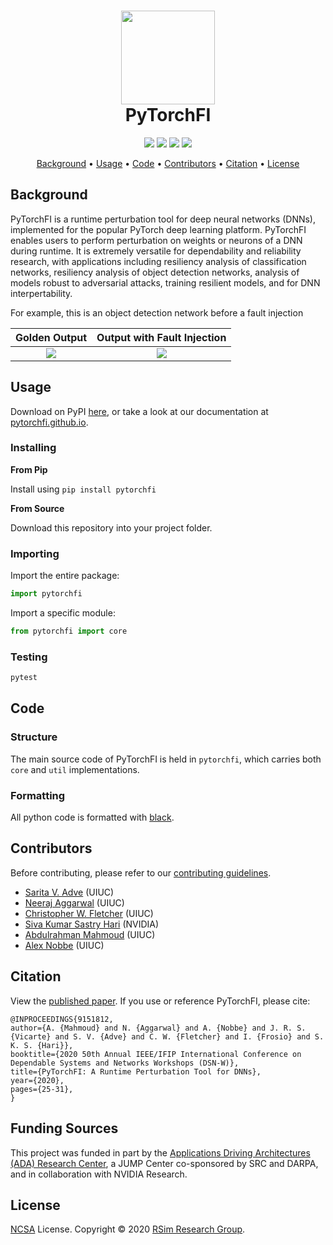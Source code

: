 <h1 align="center">
  <a href="https://pytorchfi.github.io/"><img src="https://user-images.githubusercontent.com/7104017/75485879-22e79400-5971-11ea-9376-2d898034c23a.png" width="150"></a>
  <br/>
    PyTorchFI
  </br>
</h1>

<p align="center">
    <img src="https://img.shields.io/circleci/build/github/pytorchfi/pytorchfi/master"></img>
    <a href="https://codecov.io/gh/pytorchfi/pytorchfi"><img src="https://codecov.io/gh/pytorchfi/pytorchfi/branch/master/graph/badge.svg"></a>
    <a href="https://pypi.org/project/pytorchfi/"><img src="https://img.shields.io/pypi/dm/pytorchfi?color=da67f7"></a>
    <a href="https://opensource.org/licenses/NCSA"><img src="https://img.shields.io/badge/license-NCSA-blue"></a>
</p>

<p align="center">
  <a href="#background">Background</a> •
  <a href="#usage">Usage</a> •
  <a href="#code">Code</a> •
  <a href="#contributors">Contributors</a> •
  <a href="#citation">Citation</a> •
  <a href="#license">License</a>
</p>

## Background

PyTorchFI is a runtime perturbation tool for deep neural networks (DNNs), implemented for the popular PyTorch deep learning platform. PyTorchFI enables users to perform perturbation on weights or neurons of a DNN during runtime. It is extremely versatile for dependability and reliability research, with applications including resiliency analysis of classification networks, resiliency analysis of object detection networks, analysis of models robust to adversarial attacks, training resilient models, and for DNN interpertability.

For example, this is an object detection network before a fault injection

|                                              Golden Output                                               |                                       Output with Fault Injection                                        |
| :------------------------------------------------------------------------------------------------------: | :------------------------------------------------------------------------------------------------------: |
| ![](https://user-images.githubusercontent.com/7104017/85642872-7fb93980-b647-11ea-8717-8d16cb1c35b3.jpg) | ![](https://user-images.githubusercontent.com/7104017/85642867-7def7600-b647-11ea-89b9-570278c22101.jpg) |

## Usage

Download on PyPI [here](https://pypi.org/project/pytorchfi/), or take a look at our documentation at [pytorchfi.github.io](https://pytorchfi.github.io/).

### Installing

**From Pip**

Install using `pip install pytorchfi`

**From Source**

Download this repository into your project folder.

### Importing

Import the entire package:

```python
import pytorchfi
```

Import a specific module:

```python
from pytorchfi import core
```

### Testing

```bash
pytest
```

## Code

### Structure

The main source code of PyTorchFI is held in `pytorchfi`, which carries both `core` and `util` implementations.

### Formatting

All python code is formatted with [black](https://black.readthedocs.io/en/stable/).

## Contributors

Before contributing, please refer to our [contributing guidelines](https://github.com/pytorchfi/pytorchfi/blob/master/CONTRIBUTING.md).

- [Sarita V. Adve](http://sadve.cs.illinois.edu/) (UIUC)
- [Neeraj Aggarwal](https://neerajaggarwal.com) (UIUC)
- [Christopher W. Fletcher](http://cwfletcher.net/) (UIUC)
- [Siva Kumar Sastry Hari](https://research.nvidia.com/person/siva-hari) (NVIDIA)
- [Abdulrahman Mahmoud](http://amahmou2.web.engr.illinois.edu/) (UIUC)
- [Alex Nobbe](https://github.com/Alexn99) (UIUC)

## Citation

View the [published paper](https://ieeexplore.ieee.org/abstract/document/9151812). If you use or reference PyTorchFI, please cite:

```
@INPROCEEDINGS{9151812,
author={A. {Mahmoud} and N. {Aggarwal} and A. {Nobbe} and J. R. S. {Vicarte} and S. V. {Adve} and C. W. {Fletcher} and I. {Frosio} and S. K. S. {Hari}},
booktitle={2020 50th Annual IEEE/IFIP International Conference on Dependable Systems and Networks Workshops (DSN-W)},
title={PyTorchFI: A Runtime Perturbation Tool for DNNs},
year={2020},
pages={25-31},
}
```

## Funding Sources

This project was funded in part by the [Applications Driving Architectures (ADA) Research Center](https://adacenter.org/), a JUMP Center co-sponsored by SRC and DARPA, and in collaboration with NVIDIA Research.

## License

[NCSA](https://opensource.org/licenses/NCSA) License. Copyright © 2020 [RSim Research Group](http://rsim.cs.uiuc.edu/).
